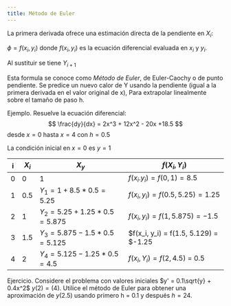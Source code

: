 ```yaml
---
title: Método de Euler
---
```


La primera derivada ofrece una estimación directa de la pendiente en $X_i$:

$\phi = f(x_i, y_i)$ donde $f(x_i, y_i)$ es la ecuación diferencial evaluada en $x_i$ y $y_i$.

Al sustituir se tiene $Y_{i+1}$

Esta formula se conoce como *Método de Euler*, de Euler-Caochy o de punto pendiente. Se predice un nuevo calor de Y usando la pendiente (igual a la primera derivada en el valor original de x), Para extrapolar linealmente sobre el tamaño de paso h.

Ejemplo. Resuelve la ecuación diferencial:
$$
\frac{dy}{dx} = 2x^3 + 12x^2 - 20x +18.5
$$
desde $x = 0$ hasta $x=4$ con $h=0.5$

La condición inicial en $x=0$ es $y=1$

| i   | $X_i$ | $X_y$                             | $f(X_i, Y_i)$                         |
| --- | ----- | --------------------------------- | ------------------------------------- |
| 0   | 0     | 1                                 | $f(x_i.y_i) = f(0, 1)= 8.5$           |
| 1   | 0.5   | $Y_1 = 1 +8.5 * 0.5 = 5.25$       | $f(x_i, y_i) = f(0.5, 5.25) = 1.25$   |
| 2   | 1     | $Y_2 = 5.25 + 1.25 * 0.5 = 5.875$ | $f(x_i, y_i) = f(1, 5.875) = -1.5$    |
| 3   | 1.5   | $Y_3 = 5.875 - 1.5 * 0.5 = 5.125$ | $f(x_i, y_i) = f(1.5, 5.129) = $-1.25 |
| 4   | 2     | $Y_4 = 5.125 -1.25 * 0.5 = 4.5$   | $f(x_i, Y_i) = f(2, 4.5)$ = 0.5       |

Ejercicio.
Considere el problema con valores iniciales $y' = 0.1\sqrt{y} + 0.4x^2$ $y(2) = (4)$. Utilice el método de Euler para obtener una aproximación de $y(2.5)$ usando primero h = 0.1 y después $h=24$.
